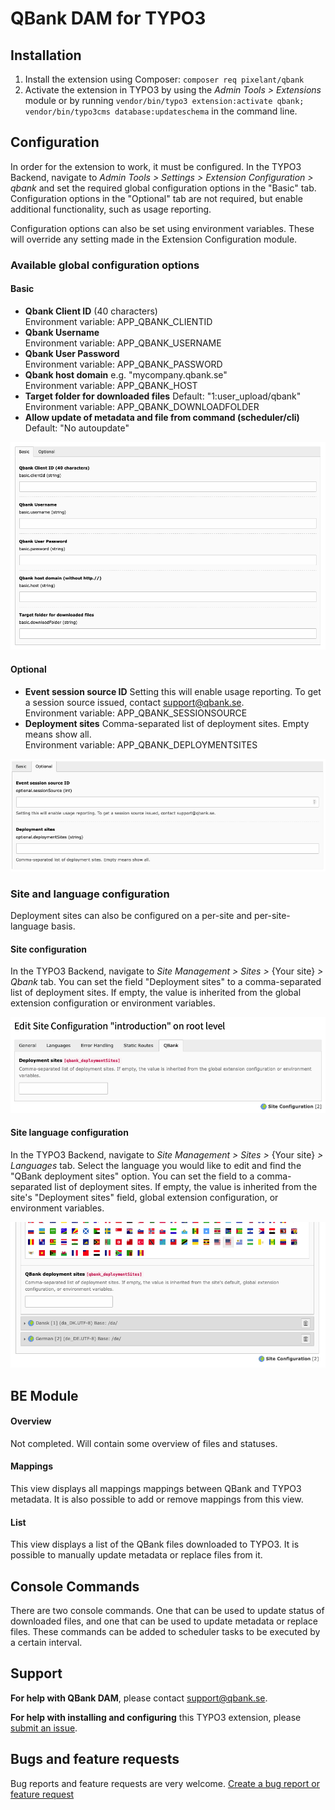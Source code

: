 # QBank DAM for TYPO3

## Installation

1. Install the extension using Composer: `composer req pixelant/qbank`
2. Activate the extension in TYPO3 by using the _Admin Tools > Extensions_ module or by running `vendor/bin/typo3 extension:activate qbank; vendor/bin/typo3cms database:updateschema` in the command line.

## Configuration

In order for the extension to work, it must be configured. In the TYPO3 Backend, navigate to _Admin Tools > Settings > Extension Configuration > qbank_ and set the required global configuration options in the "Basic" tab. Configuration options in the "Optional" tab are not required, but enable additional functionality, such as usage reporting.

Configuration options can also be set using environment variables. These will override any setting made in the Extension Configuration module.

### Available global configuration options

#### Basic

* **Qbank Client ID** (40 characters)<br>Environment variable: APP_QBANK_CLIENTID
* **Qbank Username**<br>Environment variable: APP_QBANK_USERNAME
* **Qbank User Password**<br>Environment variable: APP_QBANK_PASSWORD
* **Qbank host domain** e.g. "mycompany.qbank.se"<br>Environment variable: APP_QBANK_HOST
* **Target folder for downloaded files** Default: "1:user_upload/qbank"<br>Environment variable: APP_QBANK_DOWNLOADFOLDER
* **Allow update of metadata and file from command (scheduler/cli)** Default: "No autoupdate"

![Basic configuration options.](https://github.com/pixelant/qbank/raw/master/Documentation/Configuration/Images/configuration-basic.png)

#### Optional

* **Event session source ID** Setting this will enable usage reporting. To get a session source issued, contact [support@qbank.se](mailto:support@qbank.se).<br>Environment variable: APP_QBANK_SESSIONSOURCE
* **Deployment sites** Comma-separated list of deployment sites. Empty means show all.<br>Environment variable: APP_QBANK_DEPLOYMENTSITES

![Optional configuration options.](https://github.com/pixelant/qbank/raw/master/Documentation/Configuration/Images/configuration-optional.png)

### Site and language configuration

Deployment sites can also be configured on a per-site and per-site-language basis.

#### Site configuration

In the TYPO3 Backend, navigate to _Site Management > Sites >_ {Your site} _> Qbank_ tab. You can set the field "Deployment sites" to a comma-separated list of deployment sites. If empty, the value is inherited from the global extension configuration or environment variables.

![Per-site configuration of deployment site.](https://github.com/pixelant/qbank/raw/master/Documentation/Configuration/Images/site-configuration.png)

#### Site language configuration

In the TYPO3 Backend, navigate to _Site Management > Sites >_ {Your site} _> Languages_ tab. Select the language you would like to edit and find the "QBank deployment sites" option. You can set the field to a comma-separated list of deployment sites. If empty, the value is inherited from the site's "Deployment sites" field, global extension configuration, or environment variables.

![Per-site-language configuration of deployment site.](https://github.com/pixelant/qbank/raw/master/Documentation/Configuration/Images/language-configuration.png)

## BE Module

#### Overview

Not completed. Will contain some overview of files and statuses.
#### Mappings

This view displays all mappings mappings between QBank and TYPO3 metadata. It is also possible to add or remove mappings from this view.
#### List

This view displays a list of the QBank files downloaded to TYPO3. It is possible to manually update metadata or replace files from it.
## Console Commands

There are two console commands. One that can be used to update status of downloaded files, and one that can be used to update metadata or replace files. These commands can be added to scheduler tasks to be executed by a certain interval.

## Support

**For help with QBank DAM**, please contact [support@qbank.se](mailto:support@qbank.se).

**For help with installing and configuring** this TYPO3 extension, please [submit an issue](https://github.com/pixelant/qbank/issues/new?template=question.md).

## Bugs and feature requests

Bug reports and feature requests are very welcome. [Create a bug report or feature request](https://github.com/pixelant/qbank/issues/new)

